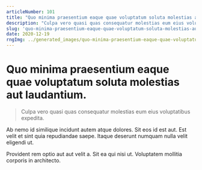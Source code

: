 ```yaml
---
articleNumber: 101
title: "Quo minima praesentium eaque quae voluptatum soluta molestias aut laudantium."
description: "Culpa vero quasi quas consequatur molestias eum eius voluptatibus expedita."
slug: 'quo-minima-praesentium-eaque-quae-voluptatum-soluta-molestias-aut-laudantium.'
date: 2020-12-19
rngImg: ../generated_images/quo-minima-praesentium-eaque-quae-voluptatum-soluta-molestias-aut-laudantium..jpg
---
```


# Quo minima praesentium eaque quae voluptatum soluta molestias aut laudantium.

> Culpa vero quasi quas consequatur molestias eum eius voluptatibus expedita.

Ab nemo id similique incidunt autem atque dolores. Sit eos id est aut. Est velit et sint quia repudiandae saepe. Itaque deserunt numquam nulla velit eligendi ut.
 Provident rem optio aut aut velit a. Sit ea qui nisi ut. Voluptatem mollitia corporis in architecto.
